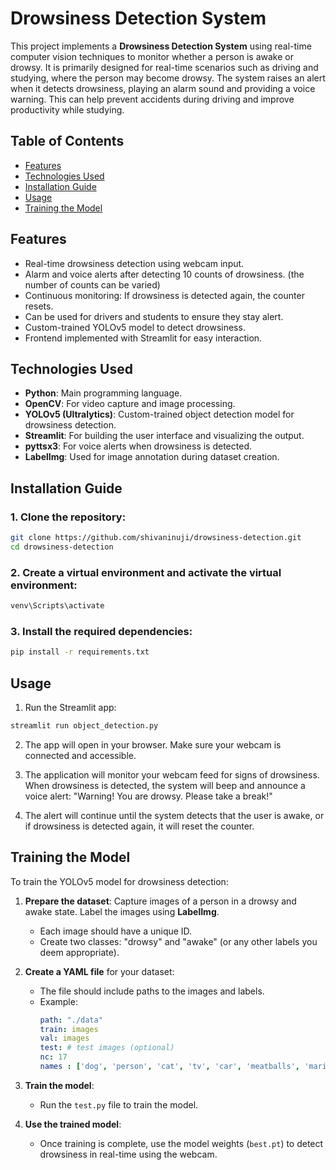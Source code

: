 # Drowsiness Detection System

This project implements a **Drowsiness Detection System** using real-time computer vision techniques to monitor whether a person is awake or drowsy. It is primarily designed for real-time scenarios such as driving and studying, where the person may become drowsy. The system raises an alert when it detects drowsiness, playing an alarm sound and providing a voice warning. This can help prevent accidents during driving and improve productivity while studying.

## Table of Contents

- [Features](#features)
- [Technologies Used](#technologies-used)
- [Installation Guide](#installation-guide)
- [Usage](#usage)
- [Training the Model](#training-the-model)


## Features

- Real-time drowsiness detection using webcam input.
- Alarm and voice alerts after detecting 10 counts of drowsiness. (the number of counts can be varied)
- Continuous monitoring: If drowsiness is detected again, the counter resets.
- Can be used for drivers and students to ensure they stay alert.
- Custom-trained YOLOv5 model to detect drowsiness.
- Frontend implemented with Streamlit for easy interaction.


## Technologies Used

- **Python**: Main programming language.
- **OpenCV**: For video capture and image processing.
- **YOLOv5 (Ultralytics)**: Custom-trained object detection model for drowsiness detection.
- **Streamlit**: For building the user interface and visualizing the output.
- **pyttsx3**: For voice alerts when drowsiness is detected.
- **LabelImg**: Used for image annotation during dataset creation.


## Installation Guide

### 1. Clone the repository:

```bash
git clone https://github.com/shivaninuji/drowsiness-detection.git
cd drowsiness-detection
```

### 2. Create a virtual environment and activate the virtual environment:

```bash
venv\Scripts\activate
```

### 3. Install the required dependencies:

```bash
pip install -r requirements.txt
```


## Usage

1. Run the Streamlit app:

```bash
streamlit run object_detection.py
```

2. The app will open in your browser. Make sure your webcam is connected and accessible.

3. The application will monitor your webcam feed for signs of drowsiness. When drowsiness is detected, the system will beep and announce a voice alert: "Warning! You are drowsy. Please take a break!"

4. The alert will continue until the system detects that the user is awake, or if drowsiness is detected again, it will reset the counter.


## Training the Model

To train the YOLOv5 model for drowsiness detection:

1. **Prepare the dataset**: Capture images of a person in a drowsy and awake state. Label the images using **LabelImg**. 
   - Each image should have a unique ID.
   - Create two classes: "drowsy" and "awake" (or any other labels you deem appropriate).

2. **Create a YAML file** for your dataset:
   - The file should include paths to the images and labels.
   - Example:
     ```yaml
     path: "./data"
     train: images
     val: images
     test: # test images (optional)
     nc: 17
     names : ['dog', 'person', 'cat', 'tv', 'car', 'meatballs', 'marinara sauce', 'tomato soup', 'chicken noodle soup', 'french onion soup', 'chicken breast', 'ribs', 'pulled pork', 'hamburger', 'cavity', 'awake', 'drowsy']
     ```

3. **Train the model**:
   - Run the `test.py` file to train the model.

4. **Use the trained model**:
   - Once training is complete, use the model weights (`best.pt`) to detect drowsiness in real-time using the webcam.
